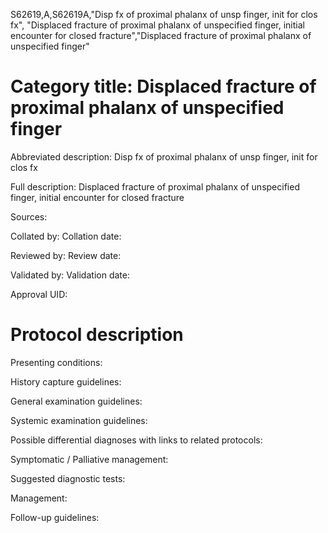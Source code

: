 S62619,A,S62619A,"Disp fx of proximal phalanx of unsp finger, init for clos fx", "Displaced fracture of proximal phalanx of unspecified finger, initial encounter for closed fracture","Displaced fracture of proximal phalanx of unspecified finger"
# Category title: Displaced fracture of proximal phalanx of unspecified finger

Abbreviated description: Disp fx of proximal phalanx of unsp finger, init for clos fx

Full description: Displaced fracture of proximal phalanx of unspecified finger, initial encounter for closed fracture

Sources:

Collated by:
Collation date:

Reviewed by:
Review date:

Validated by:
Validation date:

Approval UID:

# Protocol description

Presenting conditions:

History capture guidelines:

General examination guidelines:

Systemic examination guidelines:

Possible differential diagnoses with links to related protocols:

Symptomatic / Palliative management:

Suggested diagnostic tests:

Management:

Follow-up guidelines:
